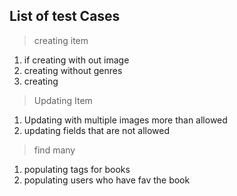 ## List of test Cases

> creating item
1. if creating with out image
2. creating without genres
3. creating 
> Updating Item
1. Updating with multiple images more than allowed
2. updating fields that are not allowed
> find many
1. populating tags for books
2. populating users who have fav the book